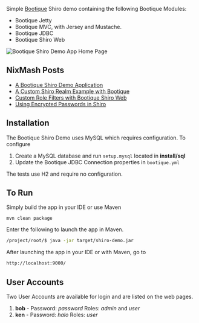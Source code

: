 Simple [Bootique](http://bootique.io) Shiro demo containing the following Bootique Modules:
 
- Bootique Jetty
- Bootique MVC, with Jersey and Mustache.
- Bootique JDBC
- Bootique Shiro Web

![Bootique Shiro Demo App Home Page](http://nixmash.com/x/blog/2017/shiro0808a.png)

## NixMash Posts

- [A Bootique Shiro Demo Application](http://nixmash.com/post/a-bootique-shiro-demo-application)
- [A Custom Shiro Realm Example with Bootique](http://nixmash.com/post/a-custom-shiro-realm-example-with-bootique)
- [Custom Role Filters with Bootique Shiro Web](http://nixmash.com/post/custom-role-filters-with-bootique-shiro-web)
- [Using Encrypted Passwords in Shiro](http://nixmash.com/post/using-encrypted-passwords-in-shiro)

## Installation

The Bootique Shiro Demo uses MySQL which requires configuration. To configure 

1) Create a MySQL database and run `setup.mysql` located in **install/sql**
2) Update the Bootique JDBC Connection properties in `bootique.yml`

The tests use H2 and require no configuration.

## To Run

Simply build the app in your IDE or use Maven

```
mvn clean package
```
Enter the following to launch the app in Maven.

```bash
/project/root/$ java -jar target/shiro-demo.jar 
```

After launching the app in your IDE or with Maven, go to

```bash
http://localhost:9000/
```

## User Accounts

Two User Accounts are available for login and are listed on the web pages.

1) **bob** - Password: *password* Roles: *admin* and *user*
2) **ken** - Password: *halo* Roles: *user*

